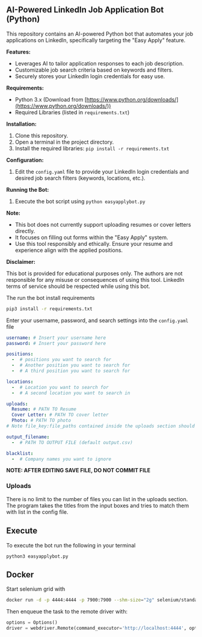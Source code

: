 ## AI-Powered LinkedIn Job Application Bot (Python)

This repository contains an AI-powered Python bot that automates your job applications on LinkedIn, specifically targeting the "Easy Apply" feature.

**Features:**

- Leverages AI to tailor application responses to each job description.
- Customizable job search criteria based on keywords and filters.
- Securely stores your LinkedIn login credentials for easy use.

**Requirements:**

- Python 3.x (Download from [https://www.python.org/downloads/](https://www.python.org/downloads/))
- Required Libraries (listed in `requirements.txt`)

**Installation:**

1. Clone this repository.
2. Open a terminal in the project directory.
3. Install the required libraries: `pip install -r requirements.txt`

**Configuration:**

1. Edit the `config.yaml` file to provide your LinkedIn login credentials and desired job search filters (keywords, locations, etc.).

**Running the Bot:**

1. Execute the bot script using `python easyapplybot.py`

**Note:**

- This bot does not currently support uploading resumes or cover letters directly.
- It focuses on filling out forms within the "Easy Apply" system.
- Use this tool responsibly and ethically. Ensure your resume and experience align with the applied positions.

**Disclaimer:**

This bot is provided for educational purposes only. The authors are not responsible for any misuse or consequences of using this tool. LinkedIn terms of service should be respected while using this bot.

The run the bot install requirements

```bash
pip3 install -r requirements.txt
```

Enter your username, password, and search settings into the `config.yaml` file

```yaml
username: # Insert your username here
password: # Insert your password here

positions:
  -  # positions you want to search for
  -  # Another position you want to search for
  -  # A third position you want to search for

locations:
  -  # Location you want to search for
  -  # A second location you want to search in

uploads:
  Resume: # PATH TO Resume
  Cover Letter: # PATH TO cover letter
  Photo: # PATH TO photo
# Note file_key:file_paths contained inside the uploads section should be writted without a dash ('-')

output_filename:
  -  # PATH TO OUTPUT FILE (default output.csv)

blacklist:
  -  # Company names you want to ignore
```

**NOTE: AFTER EDITING SAVE FILE, DO NOT COMMIT FILE**

### Uploads

There is no limit to the number of files you can list in the uploads section.
The program takes the titles from the input boxes and tries to match them with
list in the config file.

## Execute

To execute the bot run the following in your terminal

```
python3 easyapplybot.py
```

## Docker

Start selenium grid with

```bash
docker run -d -p 4444:4444 -p 7900:7900 --shm-size="2g" selenium/standalone-chrome:latest
```

Then enqueue the task to the remote driver with:

```python
options = Options()
driver = webdriver.Remote(command_executor='http://localhost:4444', options=options)
```
